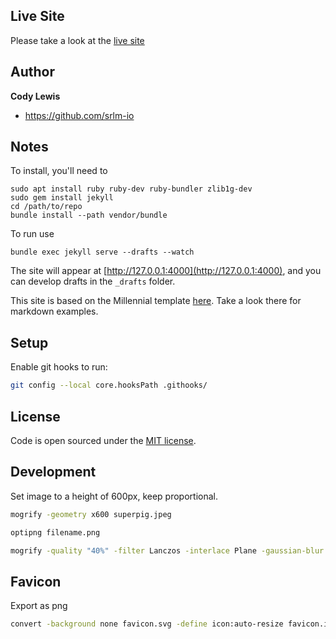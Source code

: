 ## Live Site

Please take a look at the [live site](https://ultrawidesnowboards.com)

## Author

**Cody Lewis**
- <https://github.com/srlm-io>


## Notes

To install, you'll need to

```
sudo apt install ruby ruby-dev ruby-bundler zlib1g-dev
sudo gem install jekyll
cd /path/to/repo
bundle install --path vendor/bundle
```

To run use
```
bundle exec jekyll serve --drafts --watch
````

The site will appear at [http://127.0.0.1:4000](http://127.0.0.1:4000), and you can develop drafts in the `_drafts` folder.

This site is based on the Millennial template [here](https://github.com/LeNPaul/Millennial). Take a look there for markdown examples.

## Setup

Enable git hooks to run:

```bash
git config --local core.hooksPath .githooks/
```

## License

Code is open sourced under the [MIT license](LICENSE.md).

## Development

Set image to a height of 600px, keep proportional.

```bash
mogrify -geometry x600 superpig.jpeg
```

```bash
optipng filename.png
```

```bash
mogrify -quality "40%" -filter Lanczos -interlace Plane -gaussian-blur 0.15 background.jpg
```


## Favicon

Export as png

```bash
convert -background none favicon.svg -define icon:auto-resize favicon.ico
```
